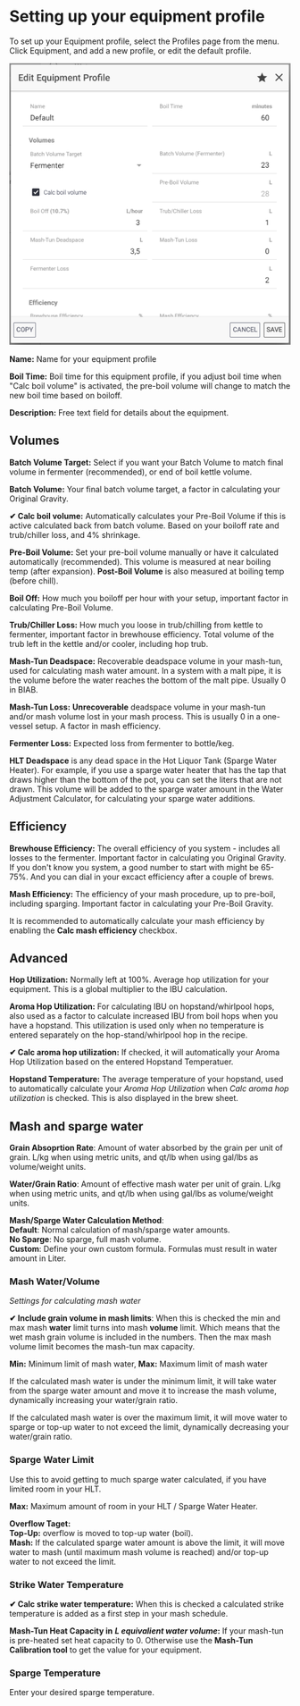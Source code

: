 # Setting up your equipment profile

To set up your Equipment profile, select the Profiles page from the menu. Click Equipment, and add a new profile, or edit the default profile.

![Equipment profile is customizable to get the right numbers for your system](../.gitbook/assets/image%20%2844%29.png)

**Name:** Name for your equipment profile

**Boil Time:** Boil time for this equipment profile, if you adjust boil time when "Calc boil volume" is activated, the pre-boil volume will change to match the new boil time based on boiloff.

**Description:** Free text field for details about the equipment.

## Volumes

**Batch Volume Target:** Select if you want your Batch Volume to match final volume in fermenter \(recommended\), or end of boil kettle volume.

**Batch Volume:** Your final batch volume target, a factor in calculating your Original Gravity.

**✔ Calc boil volume:** Automatically calculates your Pre-Boil Volume if this is active calculated back from batch volume. Based on your boiloff rate and trub/chiller loss, and 4% shrinkage.

**Pre-Boil Volume:** Set your pre-boil volume manually or have it calculated automatically \(recommended\). This volume is measured at near boiling temp \(after expansion\). **Post-Boil Volume** is also measured at boiling temp \(before chill\).

**Boil Off:** How much you boiloff per hour with your setup, important factor in calculating Pre-Boil Volume.

**Trub/Chiller Loss:** How much you loose in trub/chilling from kettle to fermenter, important factor in brewhouse efficiency. Total volume of the trub left in the kettle and/or cooler, including hop trub.

**Mash-Tun Deadspace:** Recoverable deadspace volume in your mash-tun, used for calculating mash water amount. In a system with a malt pipe, it is the volume before the water reaches the bottom of the malt pipe. Usually 0 in BIAB.

**Mash-Tun Loss:** **Unrecoverable** deadspace volume in your mash-tun and/or mash volume lost in your mash process. This is usually 0 in a one-vessel setup. A factor in mash efficiency.

**Fermenter Loss:** Expected loss from fermenter to bottle/keg. 

**HLT Deadspace** is any dead space in the Hot Liquor Tank \(Sparge Water Heater\). For example, if you use a sparge water heater that has the tap that draws higher than the bottom of the pot, you can set the liters that are not drawn. This volume will be added to the sparge water amount in the Water Adjustment Calculator, for calculating your sparge water additions.

## Efficiency

**Brewhouse Efficiency:** The overall efficiency of you system - includes all losses to the fermenter. Important factor in calculating you Original Gravity. If you don't know you system, a good number to start with might be 65-75%. And you can dial in your excact efficiency after a couple of brews.

**Mash Efficiency:** The efficiency of your mash procedure, up to pre-boil, including sparging. Important factor in calculating your Pre-Boil Gravity.

It is recommended to automatically calculate your mash efficiency by enabling the **Calc mash efficiency** checkbox.

## Advanced

**Hop Utilization:** Normally left at 100%. Average hop utilization for your equipment. This is a global multiplier to the IBU calculation.

**Aroma Hop Utilization:** For calculating IBU on hopstand/whirlpool hops, also used as a factor to calculate increased IBU from boil hops when you have a hopstand. This utilization is used only when no temperature is entered separately on the hop-stand/whirlpool hop in the recipe.

**✔ Calc aroma hop utilization:** If checked, it will automatically your Aroma Hop Utilization based on the entered Hopstand Temperatuer. 

**Hopstand Temperature:** The average temperature of your hopstand, used to automatically calculate your _Aroma Hop Utilization_ when _Calc aroma hop utilization_ is checked. This is also displayed in the brew sheet.

## Mash and sparge water

**Grain Absoprtion Rate**: Amount of water absorbed by the grain per unit of grain. L/kg when using metric units, and qt/lb when using gal/lbs as volume/weight units.

**Water/Grain Ratio**: Amount of effective mash water per unit of grain. L/kg when using metric units, and qt/lb when using gal/lbs as volume/weight units.

**Mash/Sparge Water Calculation Method**:  
  **Default**: Normal calculation of mash/sparge water amounts.  
  **No Sparge**: No sparge, full mash volume.  
  **Custom**: Define your own custom formula. Formulas must result in water amount in Liter.

### Mash Water/Volume

_Settings for calculating mash water_

**✔ Include grain volume in mash limits**: When this is checked the min and max mash **water** limit turns into mash **volume** limit. Which means that the wet mash grain volume is included in the numbers. Then the max mash volume limit becomes the mash-tun max capacity.

**Min:** Minimum limit of mash water, **Max:** Maximum limit of mash water

If the calculated mash water is under the minimum limit, it will take water from the sparge water amount and move it to increase the mash volume, dynamically increasing your water/grain ratio.

If the calculated mash water is over the maximum limit, it will move water to sparge or top-up water to not exceed the limit, dynamically decreasing your water/grain ratio.

### Sparge Water Limit

Use this to avoid getting to much sparge water calculated, if you have limited room in your HLT.

**Max:** Maximum amount of room in your HLT / Sparge Water Heater.

**Overflow Taget:**   
  **Top-Up:** overflow is moved to top-up water \(boil\).  
  **Mash:** If the calculated sparge water amount is above the limit, it will move water to mash \(until maximum mash volume is reached\) and/or top-up water to not exceed the limit.

### Strike Water Temperature

**✔ Calc strike water temperature:** When this is checked a calculated strike temperature is added as a first step in your mash schedule.

**Mash-Tun Heat Capacity in** _**L equivalient water volume**_**:** If your mash-tun is pre-heated set heat capacity to 0. Otherwise use the **Mash-Tun Calibration tool** to get the value for your equipment.

### Sparge Temperature

Enter your desired sparge temperature.

### 

